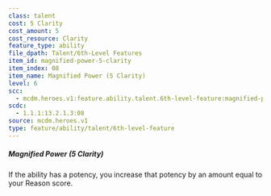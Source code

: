 ```yaml
---
class: talent
cost: 5 Clarity
cost_amount: 5
cost_resource: Clarity
feature_type: ability
file_dpath: Talent/6th-Level Features
item_id: magnified-power-5-clarity
item_index: 08
item_name: Magnified Power (5 Clarity)
level: 6
scc:
  - mcdm.heroes.v1:feature.ability.talent.6th-level-feature:magnified-power-5-clarity
scdc:
  - 1.1.1:13.2.1.3:08
source: mcdm.heroes.v1
type: feature/ability/talent/6th-level-feature
---
```


##### Magnified Power (5 Clarity)

If the ability has a potency, you increase that potency by an amount equal to your Reason score.
